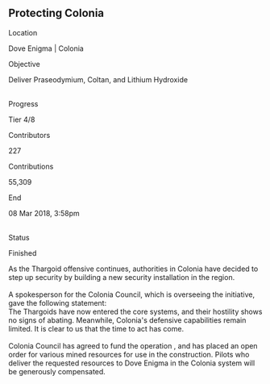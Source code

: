 ## Protecting Colonia

Location

Dove Enigma \| Colonia

Objective

Deliver Praseodymium, Coltan, and Lithium Hydroxide

\
Progress

Tier 4/8

Contributors

227

Contributions

55,309

End

08 Mar 2018, 3:58pm

\
Status

Finished

As the Thargoid offensive continues, authorities in Colonia have decided
to step up security by building a new security installation in the
region.\
\
A spokesperson for the Colonia Council, which is overseeing the
initiative, gave the following statement:\
The Thargoids have now entered the core systems, and their hostility
shows no signs of abating. Meanwhile, Colonia\'s defensive capabilities
remain limited. It is clear to us that the time to act has come.\
\
Colonia Council has agreed to fund the operation , and has placed an
open order for various mined resources for use in the construction.
Pilots who deliver the requested resources to Dove Enigma in the Colonia
system will be generously compensated.
